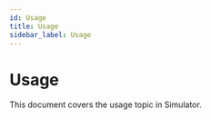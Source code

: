 ```yaml
---
id: Usage
title: Usage
sidebar_label: Usage
---
```


# Usage

This document covers the usage topic in Simulator.